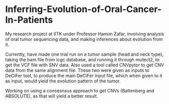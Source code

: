 # Inferring-Evolution-of-Oral-Cancer-In-Patients
My research project at IITK under Professor Hamim Zafar, involving analysis of oral tumor sequencing data, and making inferences about evolution from it.

Currently, have made one trial run on a tumor sample (head and neck type), taking the bam file from icgc database, and running it through mutect2, to get the VCF file with SNV data. Also used a tool called CNVpytor to get CNV data from the same alignment file. These two were given as inputs to DeCiFer tool, to produce the main DeCiFer input file, which when given to it as input, would yield the evolution pattern of the tumor.

Working on using a consesnsus approach to get CNVs (Battenberg and ABSOLUTE), as that will yield a better result.
